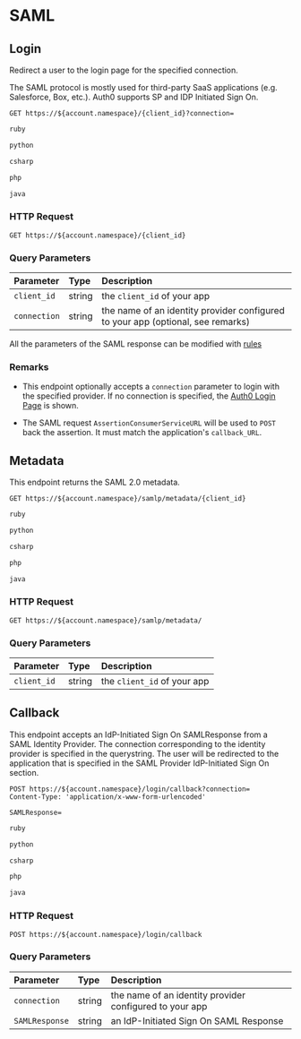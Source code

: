 # SAML

## Login

Redirect a user to the login page for the specified connection.

The SAML protocol is mostly used for third-party SaaS applications (e.g. Salesforce, Box, etc.). Auth0 supports SP and IDP Initiated Sign On.

```shell
GET https://${account.namespace}/{client_id}?connection=
```

```ruby
ruby
```

```python
python
```

```csharp
csharp
```

```php
php
```

```java
java
```

### HTTP Request

`GET https://${account.namespace}/{client_id}`

### Query Parameters

| Parameter        | Type       | Description |
|:-----------------|:-----------|:------------|
| `client_id`      | string     | the `client_id` of your app |
| `connection`     | string     | the name of an identity provider configured to your app (optional, see remarks) |

<aside class="notice">
All the parameters of the SAML response can be modified with <a href='/rules'>rules </a>
</aside>

### Remarks

* This endpoint optionally accepts a `connection` parameter to login with the specified provider. If no connection is specified, the [Auth0 Login Page](/login_page) is shown.

* The SAML request `AssertionConsumerServiceURL` will be used to `POST` back the assertion. It must match the application's `callback_URL`.

## Metadata

This endpoint returns the SAML 2.0 metadata.

```shell
GET https://${account.namespace}/samlp/metadata/{client_id}
```

```ruby
ruby
```

```python
python
```

```csharp
csharp
```

```php
php
```

```java
java
```

### HTTP Request

`GET https://${account.namespace}/samlp/metadata/`

### Query Parameters

| Parameter        | Type       | Description |
|:-----------------|:-----------|:------------|
| `client_id`      | string     | the `client_id` of your app |


## Callback

This endpoint accepts an IdP-Initiated Sign On SAMLResponse from a SAML Identity Provider. The connection corresponding to the identity provider is specified in the querystring. The user will be redirected to the application that is specified in the SAML Provider IdP-Initiated Sign On section.

```shell
POST https://${account.namespace}/login/callback?connection=
Content-Type: 'application/x-www-form-urlencoded'

SAMLResponse=
```

```ruby
ruby
```

```python
python
```

```csharp
csharp
```

```php
php
```

```java
java
```

### HTTP Request

`POST https://${account.namespace}/login/callback`

### Query Parameters

| Parameter        | Type       | Description |
|:-----------------|:-----------|:------------|
| `connection`     | string     | the name of an identity provider configured to your app |
| `SAMLResponse`   | string     | an IdP-Initiated Sign On SAML Response |
